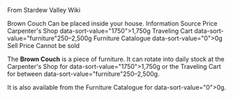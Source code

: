 From Stardew Valley Wiki

Brown Couch Can be placed inside your house. Information Source Price Carpenter's Shop data-sort-value="1750"&gt;1,750g Traveling Cart data-sort-value="furniture"250–2,500g Furniture Catalogue data-sort-value="0"&gt;0g Sell Price Cannot be sold

The **Brown Couch** is a piece of furniture. It can rotate into daily stock at the Carpenter's Shop for data-sort-value="1750"&gt;1,750g or the Traveling Cart for between data-sort-value="furniture"250–2,500g.

It is also available from the Furniture Catalogue for data-sort-value="0"&gt;0g.
